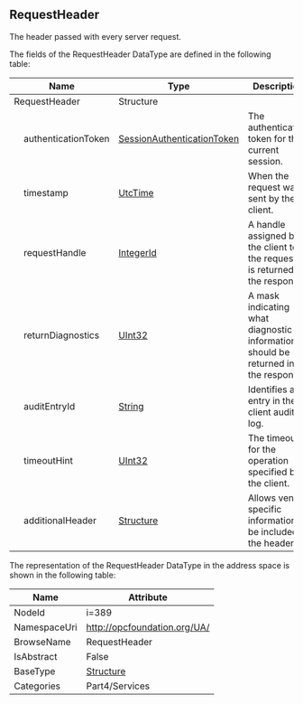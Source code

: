<!-- datatype -->
## RequestHeader
The header passed with every server request.  
<!-- end of description -->
The fields of the RequestHeader DataType are defined in the following table:  

|Name|Type|Description|
|---|---|---|
|RequestHeader|Structure||
|&nbsp;&nbsp;&nbsp;&nbsp;authenticationToken|[SessionAuthenticationToken](../../../Part4/DataTypes/SessionAuthenticationToken/readme.md)|The authentication token for the current session.|
|&nbsp;&nbsp;&nbsp;&nbsp;timestamp|[UtcTime](../../../Part3/DataTypes/UtcTime/readme.md)|When the request was sent by the client.|
|&nbsp;&nbsp;&nbsp;&nbsp;requestHandle|[IntegerId](../../../Part4/DataTypes/IntegerId/readme.md)|A handle assigned by the client to the request. It is returned in the response.|
|&nbsp;&nbsp;&nbsp;&nbsp;returnDiagnostics|[UInt32](../../../Part3/DataTypes/UInt32/readme.md)|A mask indicating what diagnostic information should be returned in the response.|
|&nbsp;&nbsp;&nbsp;&nbsp;auditEntryId|[String](../../../Part3/DataTypes/String/readme.md)|Identifies an entry in the client audit log.|
|&nbsp;&nbsp;&nbsp;&nbsp;timeoutHint|[UInt32](../../../Part3/DataTypes/UInt32/readme.md)|The timeout for the operation specified by the client.|
|&nbsp;&nbsp;&nbsp;&nbsp;additionalHeader|[Structure](../../../Part3/DataTypes/Structure/readme.md)|Allows vendor specific information to be included in the header.|

The representation of the RequestHeader DataType in the address space is shown in the following table:  

|Name|Attribute|
|---|---|
|NodeId|i=389|
|NamespaceUri|http://opcfoundation.org/UA/|
|BrowseName|RequestHeader|
|IsAbstract|False|
|BaseType|[Structure](../../../Part3/DataTypes/Structure/readme.md)|
|Categories|Part4/Services|

